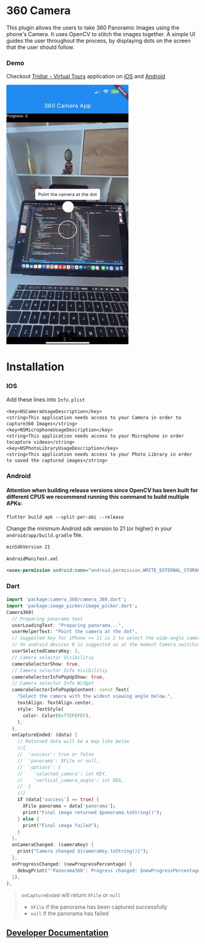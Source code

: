 # 360 Camera

This plugin allows the users to take 360 Panoramic Images using the phone's Camera. It uses OpenCV to stitch the images together.
A simple UI guides the user throughout the process, by displaying dots on the screen that the user should follow.

### Demo
Checkout [Tridiar - Virtual Tours](https://tridiar.com) application on [iOS](https://apps.apple.com/us/app/tridiar/id1593706196) and [Android](https://play.google.com/store/apps/details?id=com.tridiar.agent)

![Demo](./doc/demo.gif)

# Installation

### IOS
Add these lines into `Info.plist`
```plist
<key>NSCameraUsageDescription</key>
<string>This application needs access to your Camera in order to capture360 Images</string>
<key>NSMicrophoneUsageDescription</key>
<string>This application needs access to your Microphone in order tocapture videos</string>
<key>NSPhotoLibraryUsageDescription</key>
<string>This application needs access to your Photo Library in order to saved the captured images</string>
```

### Android

#### Attention when building release versions since OpenCV has been built for different CPUS we recommend running this command to build multiple APKs:

```properties
flutter build apk --split-per-abi --release
```

Change the minimum Android sdk version to 21 (or higher) in your `android/app/build.gradle` file.

```properties
minSdkVersion 21
```

`AndroidManifest.xml`

```xml
<uses-permission android:name="android.permission.WRITE_EXTERNAL_STORAGE" />
 ```

### Dart
```dart
import 'package:camera_360/camera_360.dart';
import 'package:image_picker/image_picker.dart';
Camera360(
  // Preparing panorama text
  userLoadingText: "Preparing panorama...",
  userHelperText: "Point the camera at the dot",
  // Suggested key for iPhone >= 11 is 2 to select the wide-angle camera
  // On android devices 0 is suggested as at the moment Camera switching is not possible on android
  userSelectedCameraKey: 2,
  // Camera selector Visibilitiy
  cameraSelectorShow: true,
  // Camera selector Info Visibilitiy
  cameraSelectorInfoPopUpShow: true,
  // Camera selector Info Widget
  cameraSelectorInfoPopUpContent: const Text(
    "Select the camera with the widest viewing angle below.",
    textAlign: TextAlign.center,
    style: TextStyle(
      color: Color(0xffEFEFEF),
    ),
  ),
  onCaptureEnded: (data) {
    // Returned data will be a map like below
    //{
    //  'success': true or false
    //  'panorama': XFile or null,
    //  'options': {
    //    'selected_camera': int KEY,
    //    'vertical_camera_angle': int DEG,
    //  }
    //}
    if (data['success'] == true) {
      XFile panorama = data['panorama'];
      print("Final image returned $panorama.toString()");
    } else {
      print("Final image failed");
    }
  },
  onCameraChanged: (cameraKey) {
    print("Camera changed ${cameraKey.toString()}");
  },
  onProgressChanged: (newProgressPercentage) {
    debugPrint("'Panorama360': Progress changed: $newProgressPercentage");
  }),
),
```

> `onCaptureEnded` will return `XFile` or `null`  
> - `XFile` if the panorama has been captured successfully   
> - `null` if the panorama has failed  


## [Developer Documentation](doc/developer.md)



    